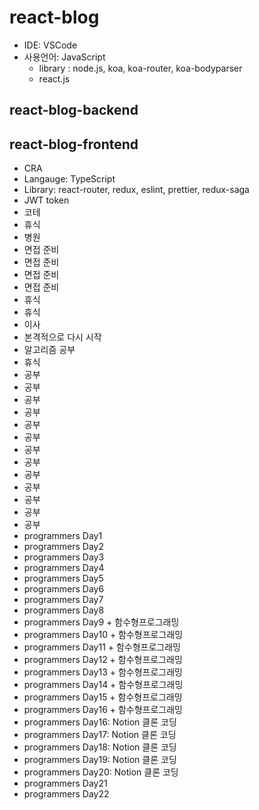 # react-blog

- IDE: VSCode
- 사용언어: JavaScript
  - library : node.js, koa, koa-router, koa-bodyparser
  - react.js

## react-blog-backend

## react-blog-frontend

- CRA
- Langauge: TypeScript
- Library: react-router, redux, eslint, prettier, redux-saga
- JWT token
- 코테
- 휴식
- 병원
- 면접 준비
- 면접 준비
- 면접 준비
- 면접 준비
- 휴식
- 휴식
- 이사
- 본격적으로 다시 시작
- 알고리즘 공부
- 휴식
- 공부
- 공부
- 공부
- 공부
- 공부
- 공부
- 공부
- 공부
- 공부
- 공부
- 공부
- 공부
- 공부
- programmers Day1
- programmers Day2
- programmers Day3
- programmers Day4
- programmers Day5
- programmers Day6
- programmers Day7
- programmers Day8
- programmers Day9 + 함수형프로그래밍
- programmers Day10 + 함수형프로그래밍
- programmers Day11 + 함수형프로그래밍
- programmers Day12 + 함수형프로그래밍
- programmers Day13 + 함수형프로그래밍
- programmers Day14 + 함수형프로그래밍
- programmers Day15 + 함수형프로그래밍
- programmers Day16 + 함수형프로그래밍
- programmers Day16: Notion 클론 코딩
- programmers Day17: Notion 클론 코딩
- programmers Day18: Notion 클론 코딩
- programmers Day19: Notion 클론 코딩
- programmers Day20: Notion 클론 코딩
- programmers Day21
- programmers Day22

